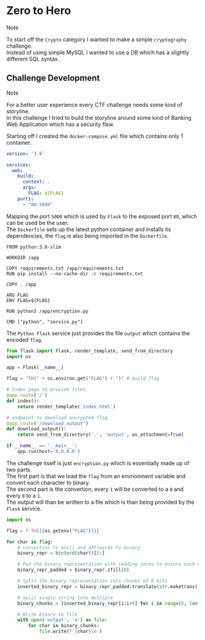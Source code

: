 # Zero to Hero

> [!NOTE]
>
> To start off the `Crypto` category I wanted to make a simple `cryptography` challenge. <br/>
> Instead of using simple MySQL I wanted to use a DB which has a slightly different SQL syntax.

## Challenge Development

> [!NOTE]
> 
> For a better user experience every CTF challenge needs some kind of storyline. <br/>
> In this challenge I tried to build the storyline around some kind of Banking Web Application which has a security flaw. 

Starting off I created the `docker-compose.yml` file which contains only 1 container. <br/>
```yml
version: '3.9'

services:
  web:
    build:
      context: .
      args:
        FLAG: ${FLAG}
    ports:
      - "80:5000"
```

Mapping the port `5000` which is used by `Flask` to the exposed port `80`, which can be used be the user. <br/>
The `Dockerfile` sets up the latest python container and installs its dependencies, the `flag` is also being imported in the `Dockerfile`. <br/>
```docker
FROM python:3.8-slim

WORKDIR /app

COPY requirements.txt /app/requirements.txt
RUN pip install --no-cache-dir -r requirements.txt

COPY . /app

ARG FLAG
ENV FLAG=${FLAG}

RUN python3 /app/encryption.py

CMD ["python", "service.py"]
```

The `Python Flask` service just provides the file `output` which contains the encoded `flag`. <br/>
```py
from flask import Flask, render_template, send_from_directory
import os

app = Flask(__name__)

flag = "TH{" + os.environ.get("FLAG") + "}" # build flag

# Index page to provide files
@app.route('/')
def index():
    return render_template('index.html')

# endpoint to download encrypted flag
@app.route('/download_output')
def download_output():
    return send_from_directory('.', 'output', as_attachment=True)

if __name__ == '__main__':
    app.run(host='0.0.0.0')
```

The challenge itself is just `encryption.py` which is essentially made up of two parts. <br/>
The first part is that we load the `flag` from an envrionment variable and convert each character to binary. <br/>
The second part is the convertion, every `1` will be converted to a `0` and every `0` to a `1`. <br/>
The output will than be written to a file which is than being provided by the `Flask` service. <br/>
```py
import os

flag = f'TH{{{os.getenv("FLAG")}}}'

for char in flag:
    # convertion to ascii and aftrwards to binary
    binary_repr = bin(ord(char))[2:] 

    # Pad the binary representation with leading zeros to ensure each chunk is 8 bits long
    binary_repr_padded = binary_repr.zfill(8)

    # Split the binary representation into chunks of 8 bits
    inverted_binary_repr = binary_repr_padded.translate(str.maketrans('01', '10'))

    # Split single string into multiple
    binary_chunks = [inverted_binary_repr[i:i+8] for i in range(0, len(inverted_binary_repr), 8)]

    # Write binary to file
    with open('output', 'a') as file:
        for char in binary_chunks:
            file.write(f'{char}\n')

```



